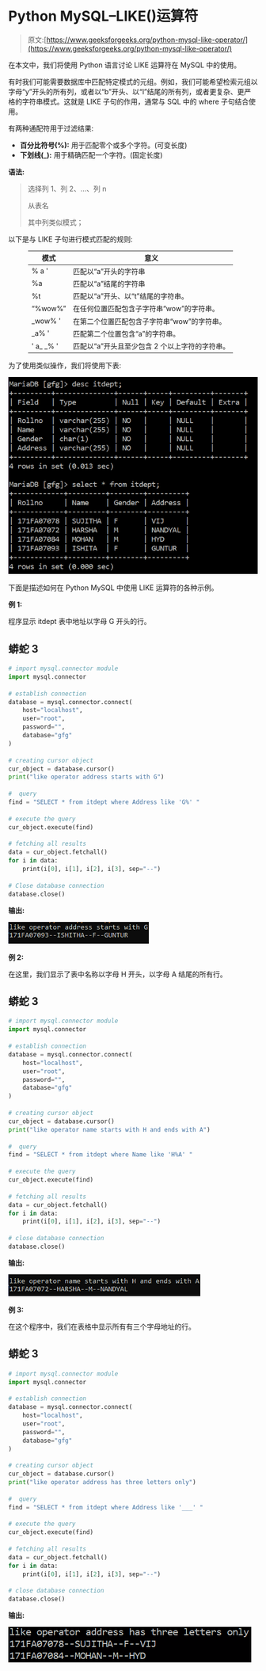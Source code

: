# Python MySQL–LIKE()运算符

> 原文:[https://www.geeksforgeeks.org/python-mysql-like-operator/](https://www.geeksforgeeks.org/python-mysql-like-operator/)

在本文中，我们将使用 Python 语言讨论 LIKE 运算符在 MySQL 中的使用。

有时我们可能需要数据库中匹配特定模式的元组。例如，我们可能希望检索元组以字母“y”开头的所有列，或者以“b”开头、以“l”结尾的所有列，或者更复杂、更严格的字符串模式。这就是 LIKE 子句的作用，通常与 SQL 中的 where 子句结合使用。

有两种通配符用于过滤结果:

*   **百分比符号(%):** 用于匹配零个或多个字符。(可变长度)
*   **下划线(_):** 用于精确匹配一个字符。(固定长度)

**语法:**

> 选择列 1、列 2、…、列 n
> 
> 从表名
> 
> 其中列类似模式；

以下是与 LIKE 子句进行模式匹配的规则:

<figure class="table">

| 模式 | 意义 |
| --- | --- |
| % a ' | 匹配以“a”开头的字符串 |
| %a | 匹配以“a”结尾的字符串 |
| %t | 匹配以“a”开头、以“t”结尾的字符串。 |
| “%wow%” | 在任何位置匹配包含子字符串“wow”的字符串。 |
| _wow% ' | 在第二个位置匹配包含子字符串“wow”的字符串。 |
| _a% ' | 匹配第二个位置包含“a”的字符串。 |
| ' a_ _% ' | 匹配以“a”开头且至少包含 2 个以上字符的字符串。 |

</figure>

为了使用类似操作，我们将使用下表:

![](img/fa0535e173f5675e0c1d5dcee3bdb74f.png)

下面是描述如何在 Python MySQL 中使用 LIKE 运算符的各种示例。

**例 1:**

程序显示 itdept 表中地址以字母 G 开头的行。

## 蟒蛇 3

```py
# import mysql.connector module
import mysql.connector

# establish connection
database = mysql.connector.connect(
    host="localhost",
    user="root",
    password="",
    database="gfg"
)

# creating cursor object
cur_object = database.cursor()
print("like operator address starts with G")

#  query
find = "SELECT * from itdept where Address like 'G%' "

# execute the query
cur_object.execute(find)

# fetching all results
data = cur_object.fetchall()
for i in data:
    print(i[0], i[1], i[2], i[3], sep="--")

# Close database connection
database.close()
```

**输出:**

![](img/1a62379a390d0d008ec5ee8e2111d610.png)

**例 2:**

在这里，我们显示了表中名称以字母 H 开头，以字母 A 结尾的所有行。

## 蟒蛇 3

```py
# import mysql.connector module
import mysql.connector

# establish connection
database = mysql.connector.connect(
    host="localhost",
    user="root",
    password="",
    database="gfg"
)

# creating cursor object
cur_object = database.cursor()
print("like operator name starts with H and ends with A")

#  query
find = "SELECT * from itdept where Name like 'H%A' "

# execute the query
cur_object.execute(find)

# fetching all results
data = cur_object.fetchall()
for i in data:
    print(i[0], i[1], i[2], i[3], sep="--")

# close database connection
database.close()
```

**输出:**

![](img/d64e60e29a8275a5dccd38dff9176222.png)

**例 3:**

在这个程序中，我们在表格中显示所有有三个字母地址的行。

## 蟒蛇 3

```py
# import mysql.connector module
import mysql.connector

# establish connection
database = mysql.connector.connect(
    host="localhost",
    user="root",
    password="",
    database="gfg"
)

# creating cursor object
cur_object = database.cursor()
print("like operator address has three letters only")

#  query
find = "SELECT * from itdept where Address like '___' "

# execute the query
cur_object.execute(find)

# fetching all results
data = cur_object.fetchall()
for i in data:
    print(i[0], i[1], i[2], i[3], sep="--")

# close database connection
database.close()
```

**输出:**

![](img/3a8eb57aca75a719f60997d61d195866.png)